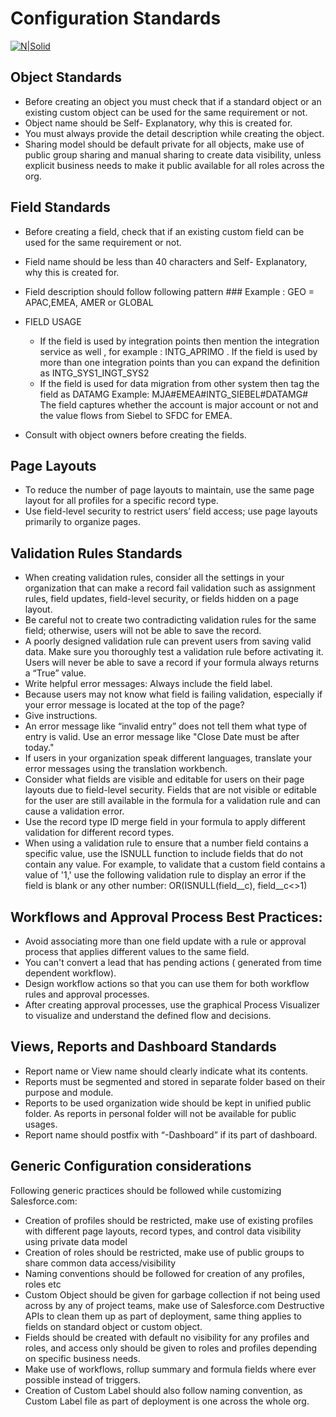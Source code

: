 # Configuration Standards
[![N|Solid](https://cldup.com/dTxpPi9lDf.thumb.png)](https://nodesource.com/products/nsolid)
## Object Standards
 -	Before creating an object you must check that if a standard object or an existing custom object can be used for the same requirement or not.
-	Object name should be Self- Explanatory, why this is created for.
-	You must always provide the detail description while creating the object.
-  Sharing model should be default private for all objects, make use of public group sharing and manual sharing to create data visibility, unless explicit business needs to make it public available for all roles across the org.

## Field Standards

-	Before creating a field, check that if an existing custom field can be used for the same requirement or not.
-	Field name should be less than 40 characters and Self- Explanatory, why this is created for.
-	Field description should follow following pattern
     <Module Name>#<GEO>#<FIELD USAGE >#<Functional Description>
     Example : GEO = APAC,EMEA, AMER or GLOBAL
-	FIELD USAGE 
     -	If the field is used by integration points then mention the integration      service as well , for example : INTG_APRIMO . If the field is used by more than one integration points than you can expand the definition as INTG_SYS1_INGT_SYS2
    -	If the field is used for data migration from other system then tag the field      as DATAMG
	 Example:   MJA#EMEA#INTG_SIEBEL#DATAMG# 
     The field captures whether the account is major account or not and the value flows from Siebel to SFDC for EMEA.

- Consult with object owners before creating the fields.

## Page Layouts
-	To reduce the number of page layouts to maintain, use the same page layout for all profiles for a specific record type.
-	Use field-level security to restrict users’ field access; use page layouts primarily to organize pages.



## Validation Rules Standards
-	When creating validation rules, consider all the settings in your organization that can make a record fail validation such as assignment rules, field updates, field-level security, or fields hidden on a page layout.
-	Be careful not to create two contradicting validation rules for the same field; otherwise, users will not be able to save the record.
-	A poorly designed validation rule can prevent users from saving valid data. Make sure you thoroughly test a validation rule before activating it. Users will never be able to save a record if your formula always returns a “True” value.
-	Write helpful error messages: Always include the field label. 
-	Because users may not know what field is failing validation, especially if your error message is located at the top of the page?
-	Give instructions.
-	An error message like “invalid entry” does not tell them what type of entry is valid. Use an error message like "Close Date must be after today."
-	If users in your organization speak different languages, translate your error messages using the translation workbench. 
-	Consider what fields are visible and editable for users on their page layouts due to field-level security. Fields that are not visible or editable for the user are still available in the formula for a validation rule and can cause a validation error.
-	Use the record type ID merge field in your formula to apply different validation for different record types.
-	When using a validation rule to ensure that a number field contains a specific value, use the ISNULL function to include fields that do not contain any value. For example, to validate that a custom field contains a value of '1,' use the following validation rule to display an error if the field is blank or any other number: OR(ISNULL(field__c), field__c<>1)

## Workflows and Approval Process Best Practices:
-	Avoid associating more than one field update with a rule or approval process that applies different values to the same field.
-	You can't convert a lead that has pending actions ( generated from time dependent workflow).
-	Design workflow actions so that you can use them for both workflow rules and approval processes.
-	After creating approval processes, use the graphical Process Visualizer to visualize and understand the defined flow and decisions.
## Views, Reports and Dashboard Standards
-	Report name or View name should clearly indicate what its contents.
-	Reports must be segmented and stored in separate folder based on their purpose and module.
-	Reports to be used organization wide should be kept in unified public folder. As reports in personal folder will not be available for public usages. 
-	Report name should postfix with “-Dashboard” if its part of dashboard.

## Generic Configuration considerations
Following generic practices should be followed while customizing Salesforce.com:
-	Creation of profiles should be restricted, make use of existing profiles with different page layouts, record types, and control data visibility using private data model
-	Creation of roles should be restricted, make use of public groups to share common data access/visibility
-	Naming conventions should be followed for creation of any profiles, roles etc
-	 Custom Object should be given for garbage collection if not being used across by any of project teams, make use of Salesforce.com Destructive APIs to clean them up as part of deployment, same thing applies to fields on standard object or custom object.
-	Fields should be created with default no visibility for any profiles and roles, and access only should be given to roles and profiles depending on specific business needs.
-	Make use of workflows, rollup summary and formula fields where ever possible instead of triggers.
-	Creation of Custom Label should also follow naming convention, as Custom Label file as part of deployment is one across the whole org.


